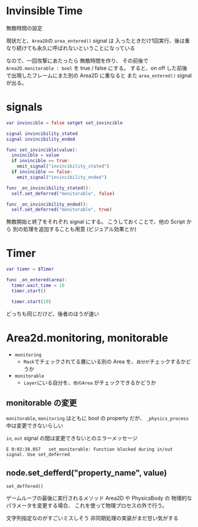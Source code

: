 # Invinsible Time

無敵時間の設定

現状だと、`Area2D`の `area_entered()` signal は
入ったときだけ1回実行、後は重なり続けても永久に呼ばれないということになっている

なので、一回攻撃にあたったら 無敵時間を作り、
その前後で `Area2D.monitorable : bool` を true / false にする。
すると、on off した前後で出現したフレームにまた別の Area2D に重なると
また `area_entered()` signal が出る。


# signals

```gd
var invincible = false setget set_invincible

signal invincibility_stated
signal invincibility_ended

func set_invincible(value):
  invincible = value
  if invincible == true:
    emit_signal("invincibility_stated")
  if invincible == false:
    emit_signal("invincibility_ended")

func _on_invincibility_stated():
  self.set_deferred("monitorable", false)

func _on_invincibility_ended():
  self.set_deferred("monitorable", true)
```

無敵開始と終了をそれぞれ signal にする。
こうしておくことで、他の Script から 別の処理を追加することも用意
(ビジュアル効果とか)



# Timer

```gd
var tiemr = $Timer

func _on_entered(area):
  timer.wait_time = 10
  timer.start()

  timer.start(10)
```

どっちも同じだけど、後者のほうが速い


# Area2d.monitoring, monitorable

- `monitoring`
  - `Mask`でチェックされてる層にいる別の Area を、`自分が`チェックするかどうか
- `monitorable`
  - `Layer`にいる自分を、`他のArea` がチェックできるかどうか


## monitorable の変更

`monitorable`, `monitoring` はともに bool の property だが、
`_physics_process`中は変更できないらしい

`in`, `out` signal の間は変更できないとのエラーメッセージ

```
E 0:03:38.057   set_monitorable: Function blocked during in/out signal. Use set_deferred
```


## node.set_defferd("property_name", value)

`set_deffered()`

ゲームループの最後に実行されるメソッド
Area2D や PhysicsBody の 物理的なパラメータを変更する場合、
これを使って物理プロセスの外で行う。

文字列指定なのがすごいミスしそう
非同期処理の実装がまだ甘い気がする



